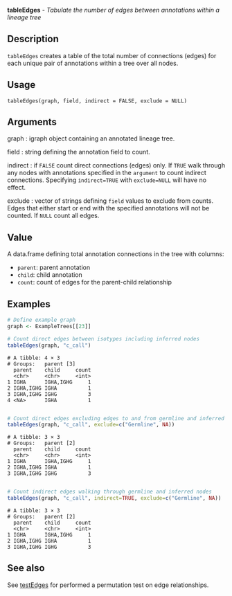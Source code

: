 **tableEdges** - *Tabulate the number of edges between annotations within a lineage tree*

Description
--------------------

`tableEdges` creates a table of the total number of connections (edges) for each 
unique pair of annotations within a tree over all nodes.


Usage
--------------------
```
tableEdges(graph, field, indirect = FALSE, exclude = NULL)
```

Arguments
-------------------

graph
:   igraph object containing an annotated lineage tree.

field
:   string defining the annotation field to count.

indirect
:   if `FALSE` count direct connections (edges) only. If 
`TRUE` walk through any nodes with annotations specified in 
the `argument` to count indirect connections. Specifying
`indirect=TRUE` with `exclude=NULL` will have no effect.

exclude
:   vector of strings defining `field` values to exclude from counts.
Edges that either start or end with the specified annotations will not
be counted. If `NULL` count all edges.




Value
-------------------

A data.frame defining total annotation connections in the tree with columns:

+ `parent`:  parent annotation
+ `child`:   child annotation
+ `count`:   count of edges for the parent-child relationship




Examples
-------------------

```R
# Define example graph
graph <- ExampleTrees[[23]]

# Count direct edges between isotypes including inferred nodes
tableEdges(graph, "c_call")

```


```
# A tibble: 4 × 3
# Groups:   parent [3]
  parent    child     count
  <chr>     <chr>     <int>
1 IGHA      IGHA,IGHG     1
2 IGHA,IGHG IGHA          1
3 IGHA,IGHG IGHG          3
4 <NA>      IGHA          1

```


```R

# Count direct edges excluding edges to and from germline and inferred nodes
tableEdges(graph, "c_call", exclude=c("Germline", NA))

```


```
# A tibble: 3 × 3
# Groups:   parent [2]
  parent    child     count
  <chr>     <chr>     <int>
1 IGHA      IGHA,IGHG     1
2 IGHA,IGHG IGHA          1
3 IGHA,IGHG IGHG          3

```


```R

# Count indirect edges walking through germline and inferred nodes
tableEdges(graph, "c_call", indirect=TRUE, exclude=c("Germline", NA))

```


```
# A tibble: 3 × 3
# Groups:   parent [2]
  parent    child     count
  <chr>     <chr>     <int>
1 IGHA      IGHA,IGHG     1
2 IGHA,IGHG IGHA          1
3 IGHA,IGHG IGHG          3

```



See also
-------------------

See [testEdges](testEdges.md) for performed a permutation test on edge relationships.






